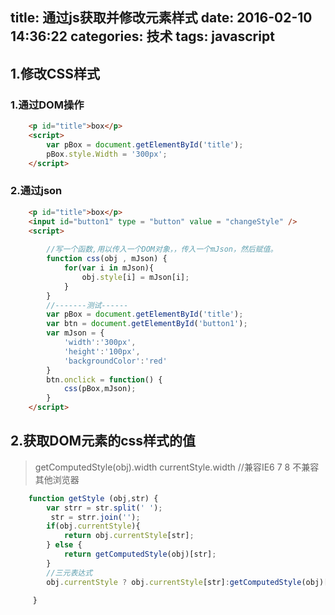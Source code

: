 title: 通过js获取并修改元素样式
date: 2016-02-10 14:36:22
categories: 技术
tags: javascript
---

## 1.修改CSS样式

### 1.通过DOM操作

```html
	<p id="title">box</p>
	<script>
		var pBox = document.getElementById('title');
		pBox.style.Width = '300px';
	</script>
```

### 2.通过json

```html
	<p id="title">box</p>
	<input id="button1" type = "button" value = "changeStyle" />
	<script>
	
		//写一个函数,用以传入一个DOM对象，，传入一个mJson，然后赋值。
		function css(obj , mJson) {	
			for(var i in mJson){
				obj.style[i] = mJson[i];
			}
		}
		//-------测试------
		var pBox = document.getElementById('title');
		var btn = document.getElementById('button1');
		var mJson = {
			'width':'300px',
			'height':'100px',
			'backgroundColor':'red'
		}
		btn.onclick = function() {
			css(pBox,mJson);
		}
	</script>
```

## 2.获取DOM元素的css样式的值

>getComputedStyle(obj).width
>currentStyle.width  //兼容IE6 7 8 不兼容其他浏览器

```javascript
	function getStyle (obj,str) {
		var strr = str.split(' ');
		 str = strr.join('');
		if(obj.currentStyle){
			return obj.currentStyle[str];
		} else {
			return getComputedStyle(obj)[str];
		}
		//三元表达式
		obj.currentStyle ? obj.currentStyle[str]:getComputedStyle(obj)[str];
		
	 }

```

